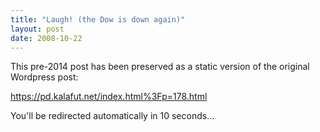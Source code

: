 ```yaml
---
title: "Laugh! (the Dow is down again)"
layout: post
date: 2008-10-22
---
```


This pre-2014 post has been preserved as a static version of the original Wordpress post:

https://pd.kalafut.net/index.html%3Fp=178.html

You'll be redirected automatically in 10 seconds...

<head>
  <meta http-equiv="refresh" content="10;url=https://pd.kalafut.net/index.html%3Fp=178.html">
</head>

